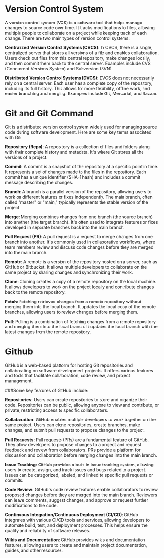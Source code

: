 # Version Control System
A version control system (VCS) is a software tool that helps manage changes to source code over time. It tracks modifications to files, allowing multiple people to collaborate on a project while keeping track of each change. There are two main types of version control systems:

**Centralized Version Control Systems (CVCS)**: In CVCS, there is a single, centralized server that stores all versions of a file and enables collaboration. Users check out files from this central repository, make changes locally, and then commit them back to the central server. Examples include CVS (Concurrent Versions System) and Subversion (SVN).

**Distributed Version Control Systems (DVCS)**: DVCS does not necessarily rely on a central server. Each user has a complete copy of the repository, including its full history. This allows for more flexibility, offline work, and easier branching and merging. Examples include Git, Mercurial, and Bazaar.

# Git and Git Command
Git is a distributed version control system widely used for managing source code during software development. Here are some key terms associated with Git:

**Repository (Repo)**: A repository is a collection of files and folders along with their complete history and metadata. It's where Git stores all the versions of a project.

**Commit**: A commit is a snapshot of the repository at a specific point in time. It represents a set of changes made to the files in the repository. Each commit has a unique identifier (SHA-1 hash) and includes a commit message describing the changes.

**Branch**: A branch is a parallel version of the repository, allowing users to work on different features or fixes independently. The main branch, often called "master" or "main," typically represents the stable version of the project.

**Merge**: Merging combines changes from one branch (the source branch) into another (the target branch). It's often used to integrate features or fixes developed in separate branches back into the main branch.

**Pull Request (PR)**: A pull request is a request to merge changes from one branch into another. It's commonly used in collaborative workflows, where team members review and discuss code changes before they are merged into the main branch.

**Remote**: A remote is a version of the repository hosted on a server, such as GitHub or Bitbucket. It allows multiple developers to collaborate on the same project by sharing changes and synchronizing their work.

**Clone**: Cloning creates a copy of a remote repository on the local machine. It allows developers to work on the project locally and contribute changes back to the remote repository.

**Fetch**: Fetching retrieves changes from a remote repository without merging them into the local branch. It updates the local copy of the remote branches, allowing users to review changes before merging them.

**Pull**: Pulling is a combination of fetching changes from a remote repository and merging them into the local branch. It updates the local branch with the latest changes from the remote repository.

# Github

GitHub is a web-based platform for hosting Git repositories and collaborating on software development projects. It offers various features and tools that facilitate collaboration, code review, and project management. 

###Some key features of GitHub include:

**Repositories**: Users can create repositories to store and organize their code. Repositories can be public, allowing anyone to view and contribute, or private, restricting access to specific collaborators.

**Collaboration**: GitHub enables multiple developers to work together on the same project. Users can clone repositories, create branches, make changes, and submit pull requests to propose changes to the project.

**Pull Requests**: Pull requests (PRs) are a fundamental feature of GitHub. They allow developers to propose changes to a project and request feedback and review from collaborators. PRs provide a platform for discussion and collaboration before merging changes into the main branch.

**Issue Tracking**: GitHub provides a built-in issue tracking system, allowing users to create, assign, and track issues and bugs related to a project. Issues can be categorized, labeled, and linked to specific pull requests or commits.

**Code Review**: GitHub's code review features enable collaborators to review proposed changes before they are merged into the main branch. Reviewers can leave comments, suggest changes, and approve or request further modifications to the code.

**Continuous Integration/Continuous Deployment (CI/CD)**: GitHub integrates with various CI/CD tools and services, allowing developers to automate build, test, and deployment processes. This helps ensure the quality and reliability of software releases.

**Wikis and Documentation**: GitHub provides wikis and documentation features, allowing users to create and maintain project documentation, guides, and other resources.












